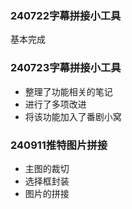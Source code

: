 ### 240722字幕拼接小工具
基本完成

### 240723字幕拼接小工具
- 整理了功能相关的笔记
- 进行了多项改进
- 将该功能加入了番剧小窝

### 240911推特图片拼接
- 主图的裁切
- 选择框封装
- 图片的拼接